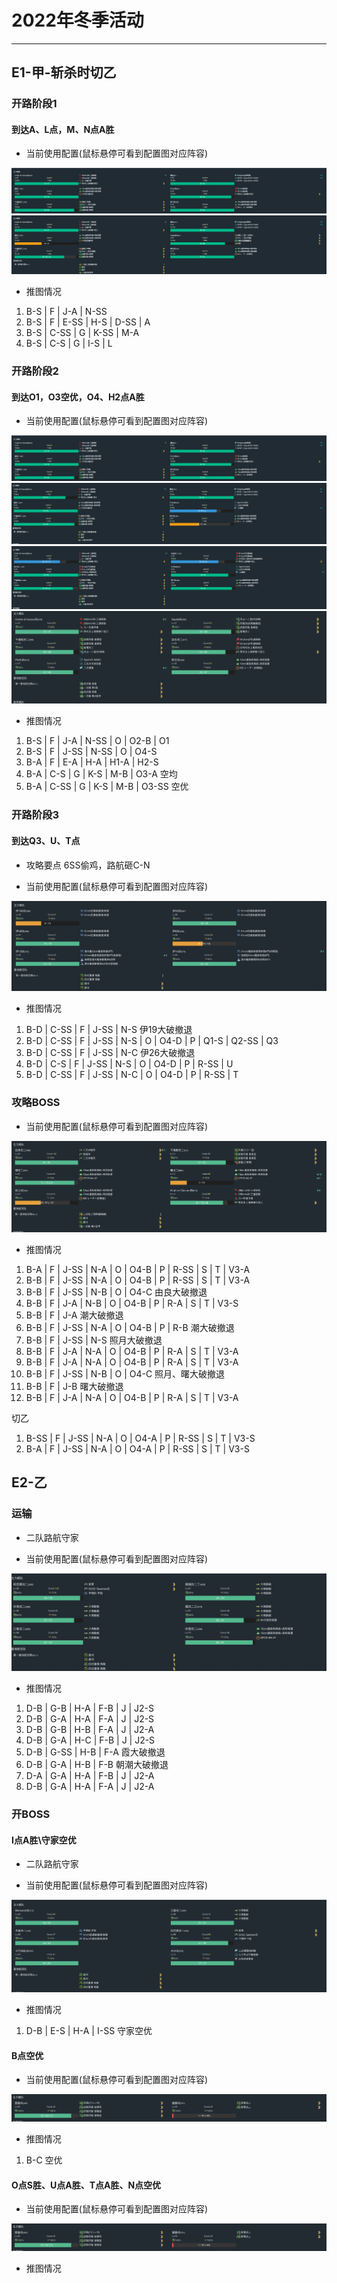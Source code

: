 # 2022年冬季活动

---

## E1-甲-斩杀时切乙

### 开路阶段1

#### 到达A、L点，M、N点A胜

- 当前使用配置(鼠标悬停可看到配置图对应阵容)

![节点](./记录相关图片/E1-P1-开路阶段1-N-A.png "E1-P1-开路阶段1-N-A")
![节点](./记录相关图片/E1-P1-开路阶段1-M-L.png "E1-P1-开路阶段1-M-L")

- 推图情况

1. B-S | F | J-A | N-SS
2. B-S | F | E-SS | H-S | D-SS | A
3. B-S | C-SS | G | K-SS | M-A
4. B-S | C-S  | G | I-S | L

### 开路阶段2

#### 到达O1，O3空优，O4、H2点A胜

- 当前使用配置(鼠标悬停可看到配置图对应阵容)

![节点](./记录相关图片/E1-P2-开路阶段2-O1.png "E1-P2-开路阶段2-O1")
![节点](./记录相关图片/E1-P2-开路阶段2-O4.png "E1-P2-开路阶段2-O4")
![节点](./记录相关图片/E1-P2-开路阶段2-H2.png "E1-P2-开路阶段2-H2")
![节点](./记录相关图片/E1-P2-开路阶段2-O3.png "E1-P2-开路阶段2-O3")

- 推图情况

1. B-S | F | J-A  | N-SS | O | O2-B | O1
2. B-S | F | J-SS | N-SS | O | O4-S
3. B-A | F | E-A  | H-A  | H1-A | H2-S
4. B-A | C-S | G | K-S | M-B | O3-A 空均
5. B-A | C-SS | G | K-S | M-B | O3-SS 空优

### 开路阶段3

#### 到达Q3、U、T点

- 攻略要点 6SS偷鸡，路航砸C-N

- 当前使用配置(鼠标悬停可看到配置图对应阵容)

![节点](./记录相关图片/E1-P3-开路阶段3-Q3-U-T.png "E1-P3-开路阶段3-Q3-U-T")

- 推图情况

1. B-D | C-SS | F | J-SS | N-S 伊19大破撤退
2. B-D | C-SS | F | J-SS | N-S | O | O4-D | P | Q1-S | Q2-SS | Q3
3. B-D | C-SS | F | J-SS | N-C 伊26大破撤退
4. B-D | C-S  | F | J-SS | N-S | O | O4-D | P | R-SS | U
5. B-D | C-SS | F | J-SS | N-C | O | O4-D | P | R-SS | T

### 攻略BOSS

- 当前使用配置(鼠标悬停可看到配置图对应阵容)

![节点](./记录相关图片/E1-P4-攻略BOSS.png "E1-P4-攻略BOSS")

- 推图情况

1. B-A | F | J-SS | N-A | O | O4-B | P | R-SS | S | T | V3-A
2. B-B | F | J-SS | N-A | O | O4-B | P | R-SS | S | T | V3-A
3. B-B | F | J-SS | N-B | O | O4-C 由良大破撤退
4. B-B | F | J-A  | N-B | O | O4-B | P | R-A  | S | T | V3-S
5. B-B | F | J-A 潮大破撤退
6. B-B | F | J-SS | N-A | O | O4-B | P | R-B 潮大破撤退
7. B-B | F | J-SS | N-S 照月大破撤退
8. B-B | F | J-A  | N-A | O | O4-B | P | R-A  | S | T | V3-A
9. B-B | F | J-A  | N-A | O | O4-B | P | R-A  | S | T | V3-A
10. B-B | F | J-SS | N-B | O | O4-C 照月、曙大破撤退
11. B-B | F | J-B 曙大破撤退
12. B-B | F | J-A  | N-A | O | O4-B | P | R-A | S | T | V3-A

切乙

1. B-SS | F | J-SS | N-A | O | O4-A | P | R-SS | S | T | V3-S
2. B-A  | F | J-SS | N-A | O | O4-A | P | R-SS | S | T | V3-S

## E2-乙

### 运输

- 二队路航守家

- 当前使用配置(鼠标悬停可看到配置图对应阵容)

![节点](./记录相关图片/E2-P1-运输.png "E2-P1-运输")

- 推图情况

1. D-B | G-B  | H-A | F-B | J | J2-S
2. D-B | G-A  | H-A | F-A | J | J2-S
3. D-B | G-B  | H-B | F-A | J | J2-A
4. D-B | G-A  | H-C | F-B | J | J2-S
5. D-B | G-SS | H-B | F-A 霞大破撤退
6. D-B | G-A  | H-B | F-B 朝潮大破撤退
7. D-A | G-A  | H-A | F-B | J | J2-A
8. D-B | G-A  | H-A | F-A | J | J2-A

### 开BOSS

#### I点A胜\守家空优

- 二队路航守家

- 当前使用配置(鼠标悬停可看到配置图对应阵容)

![节点](./记录相关图片/E2-P2-I点A胜.png "E2-P2-I点A胜")

- 推图情况

1. D-B | E-S | H-A | I-SS 守家空优

#### B点空优

- 当前使用配置(鼠标悬停可看到配置图对应阵容)

![节点](./记录相关图片/E2-P2-B点空优.png "E2-P2-B点空优")

- 推图情况

1. B-C 空优

#### O点S胜、U点A胜、T点A胜、N点空优

- 当前使用配置(鼠标悬停可看到配置图对应阵容)

![节点](./记录相关图片/E2-P2-B点空优.png "E2-P2-B点空优")

- 推图情况
